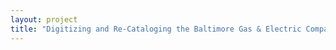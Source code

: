 ```yaml
--- 
layout: project 
title: "Digitizing and Re-Cataloging the Baltimore Gas & Electric Company Image Collection" 
---
```



